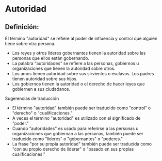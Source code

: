 # Autoridad

## Definición: 

El término "autoridad" se refiere al poder de influencia y control que alguien tiene sobre otra persona.

* Los reyes y otros líderes gobernantes tienen la autoridad sobre las personas que ellos están gobernando.
* La palabra "autoridades" se refiere a las personas, gobiernos u organizaciones que tienen la autoridad sobre otros.
* Los amos tienen autoridad sobre sus sirvientes o esclavos.  Los padres tienen autoridad sobre sus hijos.
* Los gobiernos tienen la autoridad o el derecho de hacer leyes que gobiernen a sus ciudadanos.

Sugerencias de traducción

* El término "autoridad" también puede ser traducido como "control" o "derecho" o "cualificaciones."
* A veces el término "autoridad" es utilizado con el significado de "poder."
* Cuando "autoridades" es usado para referirse a las personas u organizaciones que gobiernan a las personas, también puede ser traducido como "líderes" o "gobernantes" o "poderes."
* La frase "por su propia autoridad" también puede ser traducida como "con su propio derecho de liderar" o  "basado en sus propias cualificaciones."

